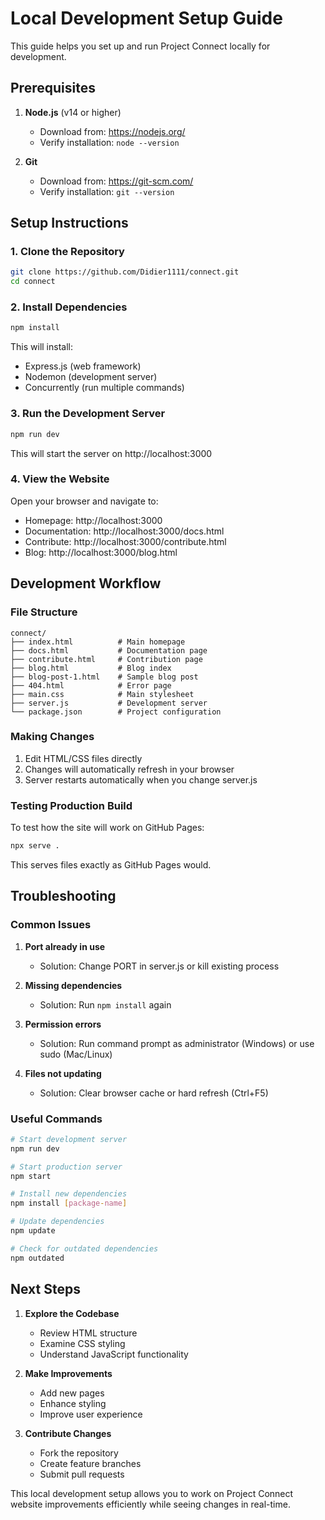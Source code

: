 # Local Development Setup Guide

This guide helps you set up and run Project Connect locally for development.

## Prerequisites

1. **Node.js** (v14 or higher)
   - Download from: https://nodejs.org/
   - Verify installation: `node --version`

2. **Git**
   - Download from: https://git-scm.com/
   - Verify installation: `git --version`

## Setup Instructions

### 1. Clone the Repository

```bash
git clone https://github.com/Didier1111/connect.git
cd connect
```

### 2. Install Dependencies

```bash
npm install
```

This will install:
- Express.js (web framework)
- Nodemon (development server)
- Concurrently (run multiple commands)

### 3. Run the Development Server

```bash
npm run dev
```

This will start the server on http://localhost:3000

### 4. View the Website

Open your browser and navigate to:
- Homepage: http://localhost:3000
- Documentation: http://localhost:3000/docs.html
- Contribute: http://localhost:3000/contribute.html
- Blog: http://localhost:3000/blog.html

## Development Workflow

### File Structure
```
connect/
├── index.html          # Main homepage
├── docs.html           # Documentation page
├── contribute.html     # Contribution page
├── blog.html           # Blog index
├── blog-post-1.html    # Sample blog post
├── 404.html            # Error page
├── main.css            # Main stylesheet
├── server.js           # Development server
└── package.json        # Project configuration
```

### Making Changes
1. Edit HTML/CSS files directly
2. Changes will automatically refresh in your browser
3. Server restarts automatically when you change server.js

### Testing Production Build
To test how the site will work on GitHub Pages:
```bash
npx serve .
```

This serves files exactly as GitHub Pages would.

## Troubleshooting

### Common Issues

1. **Port already in use**
   - Solution: Change PORT in server.js or kill existing process

2. **Missing dependencies**
   - Solution: Run `npm install` again

3. **Permission errors**
   - Solution: Run command prompt as administrator (Windows) or use sudo (Mac/Linux)

4. **Files not updating**
   - Solution: Clear browser cache or hard refresh (Ctrl+F5)

### Useful Commands

```bash
# Start development server
npm run dev

# Start production server
npm start

# Install new dependencies
npm install [package-name]

# Update dependencies
npm update

# Check for outdated dependencies
npm outdated
```

## Next Steps

1. **Explore the Codebase**
   - Review HTML structure
   - Examine CSS styling
   - Understand JavaScript functionality

2. **Make Improvements**
   - Add new pages
   - Enhance styling
   - Improve user experience

3. **Contribute Changes**
   - Fork the repository
   - Create feature branches
   - Submit pull requests

This local development setup allows you to work on Project Connect website improvements efficiently while seeing changes in real-time.